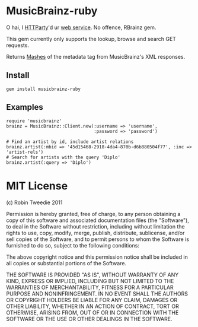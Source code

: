 MusicBrainz-ruby
================

O hai, I [HTTParty][1]'d ur [web service][2]. No offence, RBrainz gem.

This gem currently only supports the lookup, browse and search GET requests.

Returns [Mashes][3] of the metadata tag from MusicBrainz's XML responses.

[1]: https://github.com/jnunemaker/httparty
[2]: http://wiki.musicbrainz.org/XMLWebService
[3]: https://github.com/intridea/hashie

Install
-------

    gem install musicbrainz-ruby

Examples
--------

    require 'musicbrainz'
    brainz = MusicBrainz::Client.new(:username => 'username',
                                     :password => 'password')

    # Find an artist by id, include artist relations
    brainz.artist(:mbid => '45d15468-2918-4da4-870b-d6b880504f77', :inc => 'artist-rels')
    # Search for artists with the query 'Diplo'
    brainz.artist(:query => 'Diplo')

MIT License
===========

(c) Robin Tweedie 2011

Permission is hereby granted, free of charge, to any person obtaining a copy
of this software and associated documentation files (the "Software"), to deal
in the Software without restriction, including without limitation the rights
to use, copy, modify, merge, publish, distribute, sublicense, and/or sell
copies of the Software, and to permit persons to whom the Software is
furnished to do so, subject to the following conditions:

The above copyright notice and this permission notice shall be included in
all copies or substantial portions of the Software.

THE SOFTWARE IS PROVIDED "AS IS", WITHOUT WARRANTY OF ANY KIND, EXPRESS OR
IMPLIED, INCLUDING BUT NOT LIMITED TO THE WARRANTIES OF MERCHANTABILITY,
FITNESS FOR A PARTICULAR PURPOSE AND NONINFRINGEMENT. IN NO EVENT SHALL THE
AUTHORS OR COPYRIGHT HOLDERS BE LIABLE FOR ANY CLAIM, DAMAGES OR OTHER
LIABILITY, WHETHER IN AN ACTION OF CONTRACT, TORT OR OTHERWISE, ARISING FROM,
OUT OF OR IN CONNECTION WITH THE SOFTWARE OR THE USE OR OTHER DEALINGS IN
THE SOFTWARE.
